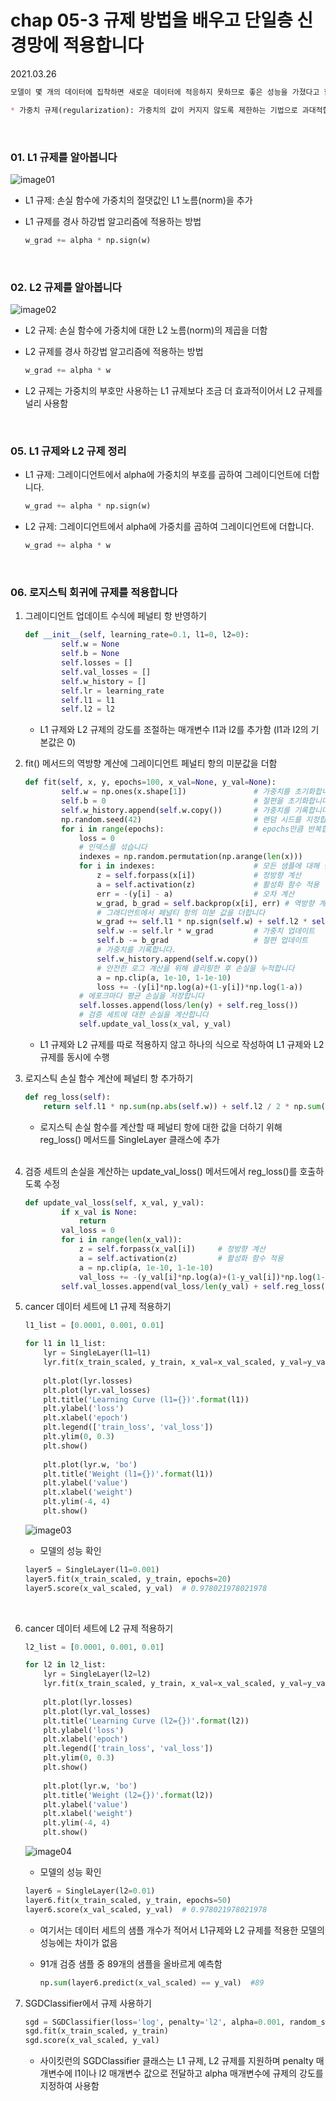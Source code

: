 # chap 05-3 규제 방법을 배우고 단일층 신경망에 적용합니다

2021.03.26

```markdown
모델이 몇 개의 데이터에 집착하면 새로운 데이터에 적응하지 못하므로 좋은 성능을 가졌다고 할 수 없는데 이를 '모델이 일반화되지 않았다'라고 말하며 이때 규제를 사용하여 가중치를 제한하면 모델이 몇 개의 데이터에 집착하지 않아 일반화 성능을 높일 수 있음

* 가중치 규제(regularization): 가중치의 값이 커지지 않도록 제한하는 기법으로 과대적합을 해결하는 대표적인 방법
```

<br>

### 01. L1 규제를 알아봅니다

![image01](https://github.com/hyunmin0317/DeepLearning_Study/blob/master/chap05/section3/github/image01.PNG?raw=true)

* L1 규제: 손실 함수에 가중치의 절댓값인 L1 노름(norm)을 추가

* L1 규제를 경사 하강법 알고리즘에 적용하는 방법

  ```python
  w_grad += alpha * np.sign(w)
  ```

<br>

### 02. L2 규제를 알아봅니다

![image02](https://github.com/hyunmin0317/DeepLearning_Study/blob/master/chap05/section3/github/image02.PNG?raw=true)

* L2 규제: 손실 함수에 가중치에 대한 L2 노름(norm)의 제곱을 더함

* L2 규제를 경사 하강법 알고리즘에 적용하는 방법

  ```python
  w_grad += alpha * w
  ```

* L2 규제는 가중치의 부호만 사용하는 L1 규제보다 조금 더 효과적이어서 L2 규제를 널리 사용함

<br>

### 05. L1 규제와 L2 규제 정리

* L1 규제: 그레이디언트에서 alpha에 가중치의 부호를 곱하여 그레이디언트에 더합니다.

  ```python
  w_grad += alpha * np.sign(w)
  ```

* L2 규제: 그레이디언트에서 alpha에 가중치를 곱하여 그레이디언트에 더합니다.

  ```python
  w_grad += alpha * w
  ```

<br>

### 06. 로지스틱 회귀에 규제를 적용합니다

1. 그레이디언트 업데이트 수식에 페널티 항 반영하기

   ```python
   def __init__(self, learning_rate=0.1, l1=0, l2=0):
           self.w = None
           self.b = None
           self.losses = []
           self.val_losses = []
           self.w_history = []
           self.lr = learning_rate
           self.l1 = l1
           self.l2 = l2
   ```

   * L1 규제와 L2 규제의 강도를 조절하는 매개변수 l1과 l2를 추가함 (l1과 l2의 기본값은 0)

2. fit() 메서드의 역방향 계산에 그레이디언트 페널티 항의 미분값을 더함

   ```python
   def fit(self, x, y, epochs=100, x_val=None, y_val=None):
           self.w = np.ones(x.shape[1])               # 가중치를 초기화합니다.
           self.b = 0                                 # 절편을 초기화합니다.
           self.w_history.append(self.w.copy())       # 가중치를 기록합니다.
           np.random.seed(42)                         # 랜덤 시드를 지정합니다.
           for i in range(epochs):                    # epochs만큼 반복합니다.
               loss = 0
               # 인덱스를 섞습니다
               indexes = np.random.permutation(np.arange(len(x)))
               for i in indexes:                      # 모든 샘플에 대해 반복합니다
                   z = self.forpass(x[i])             # 정방향 계산
                   a = self.activation(z)             # 활성화 함수 적용
                   err = -(y[i] - a)                  # 오차 계산
                   w_grad, b_grad = self.backprop(x[i], err) # 역방향 계산
                   # 그래디언트에서 페널티 항의 미분 값을 더합니다
                   w_grad += self.l1 * np.sign(self.w) + self.l2 * self.w
                   self.w -= self.lr * w_grad         # 가중치 업데이트
                   self.b -= b_grad                   # 절편 업데이트
                   # 가중치를 기록합니다.
                   self.w_history.append(self.w.copy())
                   # 안전한 로그 계산을 위해 클리핑한 후 손실을 누적합니다
                   a = np.clip(a, 1e-10, 1-1e-10)
                   loss += -(y[i]*np.log(a)+(1-y[i])*np.log(1-a))
               # 에포크마다 평균 손실을 저장합니다
               self.losses.append(loss/len(y) + self.reg_loss())
               # 검증 세트에 대한 손실을 계산합니다
               self.update_val_loss(x_val, y_val)
   ```

   * L1 규제와 L2 규제를 따로 적용하지 않고 하나의 식으로 작성하여 L1 규제와 L2규제를 동시에 수행

3. 로지스틱 손실 함수 계산에 페널티 항 추가하기

   ```python
   def reg_loss(self):
       return self.l1 * np.sum(np.abs(self.w)) + self.l2 / 2 * np.sum(self.w**2)
   ```

   * 로지스틱 손실 함수를 계산할 때 페널티 항에 대한 값을 더하기 위해 reg_loss() 메서드를 SingleLayer 클래스에 추가

   <br>

4. 검증 세트의 손실을 계산하는 update_val_loss() 메서드에서 reg_loss()를 호출하도록 수정

   ```python
   def update_val_loss(self, x_val, y_val):
           if x_val is None:
               return
           val_loss = 0
           for i in range(len(x_val)):
               z = self.forpass(x_val[i])     # 정방향 계산
               a = self.activation(z)         # 활성화 함수 적용
               a = np.clip(a, 1e-10, 1-1e-10)
               val_loss += -(y_val[i]*np.log(a)+(1-y_val[i])*np.log(1-a))
           self.val_losses.append(val_loss/len(y_val) + self.reg_loss())
   ```

5. cancer 데이터 세트에 L1 규제 적용하기

   ```python
   l1_list = [0.0001, 0.001, 0.01]
   
   for l1 in l1_list:
       lyr = SingleLayer(l1=l1)
       lyr.fit(x_train_scaled, y_train, x_val=x_val_scaled, y_val=y_val)
       
       plt.plot(lyr.losses)
       plt.plot(lyr.val_losses)
       plt.title('Learning Curve (l1={})'.format(l1))
       plt.ylabel('loss')
       plt.xlabel('epoch')
       plt.legend(['train_loss', 'val_loss'])
       plt.ylim(0, 0.3)
       plt.show()
       
       plt.plot(lyr.w, 'bo')
       plt.title('Weight (l1={})'.format(l1))
       plt.ylabel('value')
       plt.xlabel('weight')
       plt.ylim(-4, 4)
       plt.show()
   ```

   ![image03](https://github.com/hyunmin0317/DeepLearning_Study/blob/master/chap05/section3/github/image03.PNG?raw=true)

   *  모델의 성능 확인

     ```python
     layer5 = SingleLayer(l1=0.001)
     layer5.fit(x_train_scaled, y_train, epochs=20)
     layer5.score(x_val_scaled, y_val)	# 0.978021978021978
     ```

     <br>

6. cancer 데이터 세트에 L2 규제 적용하기

   ```python
   l2_list = [0.0001, 0.001, 0.01]
   
   for l2 in l2_list:
       lyr = SingleLayer(l2=l2)
       lyr.fit(x_train_scaled, y_train, x_val=x_val_scaled, y_val=y_val)
       
       plt.plot(lyr.losses)
       plt.plot(lyr.val_losses)
       plt.title('Learning Curve (l2={})'.format(l2))
       plt.ylabel('loss')
       plt.xlabel('epoch')
       plt.legend(['train_loss', 'val_loss'])
       plt.ylim(0, 0.3)
       plt.show()
       
       plt.plot(lyr.w, 'bo')
       plt.title('Weight (l2={})'.format(l2))
       plt.ylabel('value')
       plt.xlabel('weight')
       plt.ylim(-4, 4)
       plt.show()
   ```

   ![image04](https://github.com/hyunmin0317/DeepLearning_Study/blob/master/chap05/section3/github/image04.png?raw=true)

   *  모델의 성능 확인

     ```python
     layer6 = SingleLayer(l2=0.01)
     layer6.fit(x_train_scaled, y_train, epochs=50)
     layer6.score(x_val_scaled, y_val)	# 0.978021978021978
     ```

   * 여기서는 데이터 세트의 샘플 개수가 적어서 L1규제와 L2 규제를 적용한 모델의 성능에는 차이가 없음

   * 91개 검증 샘플 중 89개의 샘플을 올바르게 예측함

     ```python
     np.sum(layer6.predict(x_val_scaled) == y_val)	#89
     ```

7. SGDClassifier에서 규제 사용하기

   ```python
   sgd = SGDClassifier(loss='log', penalty='l2', alpha=0.001, random_state=42)
   sgd.fit(x_train_scaled, y_train)
   sgd.score(x_val_scaled, y_val)
   ```

   * 사이킷런의 SGDClassifier 클래스는 L1 규제, L2 규제를 지원하며 penalty 매개변수에 l1이나 l2 매개변수 값으로 전달하고 alpha 매개변수에 규제의 강도를 지정하여 사용함

